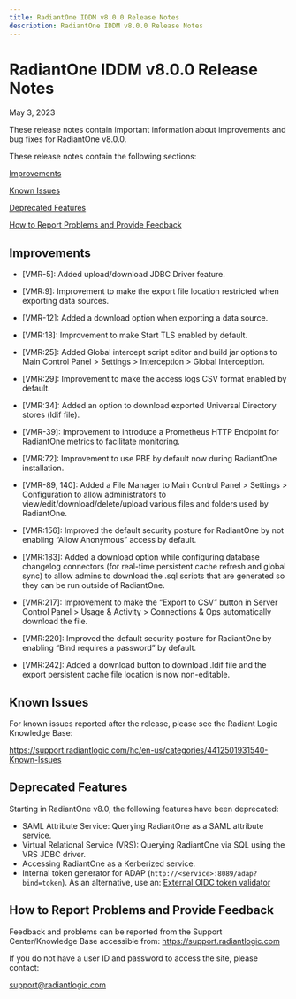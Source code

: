 ```yaml
---
title: RadiantOne IDDM v8.0.0 Release Notes
description: RadiantOne IDDM v8.0.0 Release Notes
---
```


# RadiantOne IDDM v8.0.0 Release Notes

May 3, 2023

These release notes contain important information about improvements and bug fixes for RadiantOne v8.0.0.

These release notes contain the following sections:

[Improvements](#improvements)

[Known Issues](#known-issues)

[Deprecated Features](#deprecated-features)

[How to Report Problems and Provide Feedback](#how-to-report-problems-and-provide-feedback)

## Improvements

- [VMR-5]: Added upload/download JDBC Driver feature. 

- [VMR:9]: Improvement to make the export file location restricted when exporting data sources. 

- [VMR-12]: Added a download option when exporting a data source. 

- [VMR:18]: Improvement to make Start TLS enabled by default.  

- [VMR:25]: Added Global intercept script editor and build jar options to Main Control Panel > Settings > Interception > Global Interception. 

- [VMR:29]: Improvement to make the access logs CSV format enabled by default.  

- [VMR:34]: Added an option to download exported Universal Directory stores (ldif file).  

- [VMR-39]: Improvement to introduce a Prometheus HTTP Endpoint for RadiantOne metrics to facilitate monitoring.  

- [VMR:72]: Improvement to use PBE by default now during RadiantOne installation. 

- [VMR-89, 140]: Added a File Manager to Main Control Panel > Settings > Configuration to allow administrators to view/edit/download/delete/upload various files and folders used by RadiantOne.  

- [VMR:156]: Improved the default security posture for RadiantOne by not enabling “Allow Anonymous” access by default.  

- [VMR:183]: Added a download option while configuring database changelog connectors (for real-time persistent cache refresh and global sync) to allow admins to download the .sql scripts that are generated so they can be run outside of RadiantOne. 

- [VMR:217]: Improvement to make the “Export to CSV” button in Server Control Panel > Usage & Activity > Connections & Ops automatically download the file. 

- [VMR:220]: Improved the default security posture for RadiantOne by enabling “Bind requires a password” by default.  

- [VMR:242]: Added a download button to download .ldif file and the export persistent cache file location is now non-editable.  



## Known Issues

For known issues reported after the release, please see the Radiant Logic Knowledge Base: 

https://support.radiantlogic.com/hc/en-us/categories/4412501931540-Known-Issues

## Deprecated Features

Starting in RadiantOne v8.0, the following features have been deprecated:

- SAML Attribute Service: Querying RadiantOne as a SAML attribute service.
- Virtual Relational Service (VRS): Querying RadiantOne via SQL using the VRS JDBC driver.
- Accessing RadiantOne as a Kerberized service.
- Internal token generator for ADAP (`http://<service>:8089/adap?bind=token`). As an alternative, use an: [External OIDC token validator](../sys-admin-guide-rebuild/06-security#adap-external-token-validators)  

## How to Report Problems and Provide Feedback

Feedback and problems can be reported from the Support Center/Knowledge Base accessible from: https://support.radiantlogic.com

If you do not have a user ID and password to access the site, please contact: 

support@radiantlogic.com
